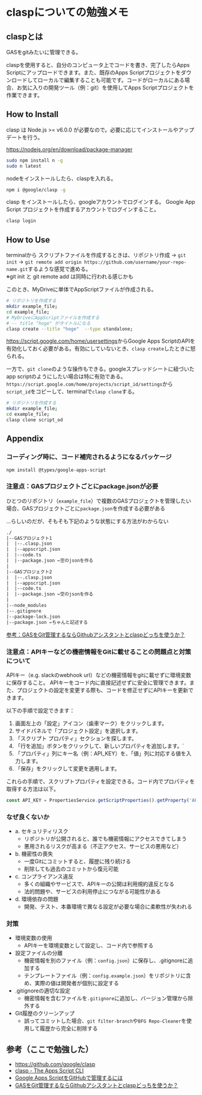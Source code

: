 # claspについての勉強メモ

## claspとは
GASをgitみたいに管理できる。

claspを使用すると、自分のコンピュータ上でコードを書き、完了したらApps Scriptにアップロードできます。また、既存のApps Scriptプロジェクトをダウンロードしてローカルで編集することも可能です。コードがローカルにある場合、お気に入りの開発ツール（例：git）を使用してApps Scriptプロジェクトを作業できます。

## How to Install
clasp は Node.js >= v6.0.0 が必要なので。必要に応じてインストールやアップデートを行う。

<https://nodejs.org/en/download/package-manager>

```sh
sudo npm install n -g
sudo n latest
```

nodeをインストールしたら、claspを入れる。

```sh
npm i @google/clasp -g
```

clasp をインストールしたら、googleアカウントでログインする。
Google App Script プロジェクトを作成するアカウントでログインすること。

```sh
clasp login
```

## How to Use
terminalから スクリプトファイルを作成するときは、リポジトリ作成 → `git init` → `git remote add origin https://github.com/username/your-repo-name.git`するような感覚で進める。<br>※git init と git remote add は同時に行われる感じかも

このとき、MyDriveに単体でAppScriptファイルが作成される。

```sh
# リポジトリを作成する
mkdir example_file;
cd example_file;
# MyDriveにAppScriptファイルを作成する
# -- title "hoge" がタイトルになる
clasp create --title "hoge"  --type standalone;
```

<https://script.google.com/home/usersettings>からGoogle Apps ScriptのAPIを有効化しておく必要がある。有効にしていないとき、`clasp create`したときに怒られる。



一方で、`git clone`のような操作もできる。googleスプレッドシートに紐づいたapp scriptのようにしたい場合は特に有効である。<br>
`https://script.google.com/home/projects/script_id/settings`から`script_id`をコピーして、terminalで`clasp clone`する。

```sh
# リポジトリを作成する
mkdir example_file;
cd example_file;
clasp clone script_od
```

## Appendix
### コーディング時に、コード補完されるようになるパッケージ

```sh
npm install @types/google-apps-script
```

### 注意点：GASプロジェクトごとにpackage.jsonが必要
ひとつのリポジトリ（`example_file`）で複数のGASプロジェクトを管理したい場合、GASプロジェクトごとに`package.json`を作成する必要がある

...らしいのだが、そもそも下記のような状態にする方法がわからない

```txt
./
|--GASプロジェクト1
|  |--.clasp.json
|  |--appscript.json
|  |--code.ts
|  |--package.json ←空のjsonを作る
|
|--GASプロジェクト2
|  |--.clasp.json
|  |--appscript.json
|  |--code.ts
|  |--package.json ←空のjsonを作る
|
|--node_modules
|--.gitignore
|--package-lock.json
|--package.json ←ちゃんと記述する
```


[参考：GASをGit管理するならGithubアシスタントとclaspどっちを使うか？](https://zenn.dev/rescuenow/articles/936a1f4fb4d889#gas%E3%83%97%E3%83%AD%E3%82%B8%E3%82%A7%E3%82%AF%E3%83%88%E3%81%94%E3%81%A8%E3%81%ABpackage.json%E3%81%8C%E5%BF%85%E8%A6%81)


### 注意点：APIキーなどの機密情報をGitに載せることの問題点と対策について
APIキー（e.g. slackのwebhook url）などの機密情報をgitに載せずに環境変数に保存すること。
APIキーをコード内に直接記述せずに安全に管理できます。また、プロジェクトの設定を変更する際も、コードを修正せずにAPIキーを更新できます。

以下の手順で設定できます：

1. 画面左上の「設定」アイコン（歯車マーク）をクリックします。
2. サイドパネルで「プロジェクト設定」を選択します。
3. 「スクリプト プロパティ」セクションを探します。
4. 「行を追加」ボタンをクリックして、新しいプロパティを追加します。`
5. 「プロパティ」列にキー名（例：API_KEY）を、「値」列に対応する値を入力します。
6. 「保存」をクリックして変更を適用します。

これらの手順で、スクリプトプロパティを設定できる。コード内でプロパティを取得する方法は以下。

```js
const API_KEY = PropertiesService.getScriptProperties().getProperty('API_KEY');
```

### なぜ良くないか
- a. セキュリティリスク
  - リポジトリが公開されると、誰でも機密情報にアクセスできてしまう
  - 悪用されるリスクが高まる（不正アクセス、サービスの悪用など）
- b. 機密性の喪失
  - 一度Gitにコミットすると、履歴に残り続ける
  - 削除しても過去のコミットから復元可能
- c. コンプライアンス違反
  - 多くの組織やサービスで、APIキーの公開は利用規約違反となる
  - 法的問題や、サービスの利用停止につながる可能性がある
- d. 環境依存の問題
  - 開発、テスト、本番環境で異なる設定が必要な場合に柔軟性が失われる

### 対策
- 環境変数の使用
  - APIキーを環境変数として設定し、コード内で参照する
- 設定ファイルの分離
  - 機密情報を別のファイル（例：`config.json`）に保存し、.gitignoreに追加する
  - テンプレートファイル（例：`config.example.json`）をリポジトリに含め、実際の値は開発者が個別に設定する
- .gitignoreの適切な設定
  - 機密情報を含むファイルを`.gitignore`に追加し、バージョン管理から除外する
- Git履歴のクリーンアップ
  - 誤ってコミットした場合、`git filter-branch`や`BFG Repo-Cleaner`を使用して履歴から完全に削除する

## 参考（ここで勉強した）
- <https://github.com/google/clasp>
- [clasp - The Apps Script CLI](https://codelabs.developers.google.com/codelabs/clasp?authuser=0#0)
- [Google Apps ScriptをGitHubで管理するには](https://zenn.dev/game8_blog/articles/db189ba79d1750)
- [GASをGit管理するならGithubアシスタントとclaspどっちを使うか？](https://zenn.dev/rescuenow/articles/936a1f4fb4d889)
